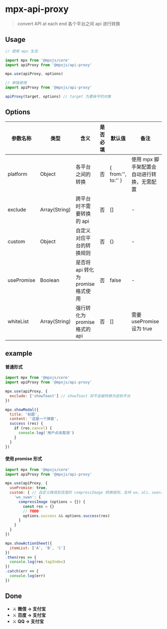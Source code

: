 # mpx-api-proxy

> convert API at each end
> 各个平台之间 api 进行转换

## Usage

```js
// 使用 mpx 生态

import mpx from '@mpxjs/core'
import apiProxy from '@mpxjs/api-proxy'

mpx.use(apiProxy, options)
```

```js
// 单独使用
import apiProxy from '@mpxjs/api-proxy'

apiProxy(target, options) // target 为要抹平的对象
```

## Options

|参数名称|类型|含义|是否必填|默认值|备注|
|---|---|---|---|---|---|
|platform|Object|各平台之间的转换|否|{ from:'', to:'' }|使用 mpx 脚手架配置会自动进行转换，无需配置|
|exclude|Array(String)|跨平台时不需要转换的 api|否|[]|-|
|custom|Object|自定义对应平台的转换规则|否|{}|-|
|usePromise|Boolean|是否将 api 转化为 promise 格式使用|否|false|-|
|whiteList|Array(String)|强行转化为 promise 格式的 api|否|[]|需要 usePromise 设为 true|

## example

#### 普通形式

```js
import mpx from '@mpxjs/core'
import apiProxy from '@mpxjs/api-proxy'

mpx.use(apiProxy, {
  exclude: ['showToast'] // showToast 将不会被转换为目标平台
})

mpx.showModal({
  title: '标题',
  content: '这是一个弹窗',
  success (res) {
    if (res.cancel) {
      console.log('用户点击取消')
    }
  }
})
```

#### 使用 promise 形式

```js
import mpx from '@mpxjs/core'
import apiProxy from '@mpxjs/api-proxy'

mpx.use(apiProxy, {
  usePromise: true,
  custom: { // 自定义微信到百度的 compressImage 转换规则，支持 wx、ali、swan、qq、tt
    'wx_swan': {
      compressImage (options = {}) {
        const res = {}
        // TODO
        options.success && options.success(res)
      }
    }
  }
})

mpx.showActionSheet({
  itemList: ['A', 'B', 'C']
})
.then(res => {
  console.log(res.tapIndex)
})
.catch(err => {
  console.log(err)
})
```

## Done

* ⚔ **微信 → 支付宝**
* ⚔ **百度 → 支付宝**
* ⚔ **QQ → 支付宝**
